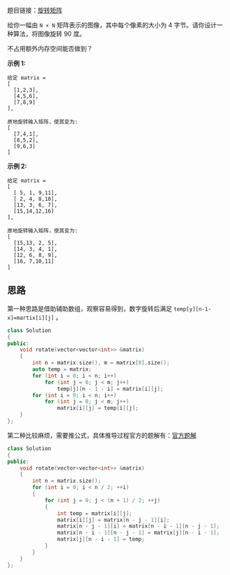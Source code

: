 题目链接：[旋转矩阵](https://leetcode-cn.com/problems/rotate-matrix-lcci/)

给你一幅由 `N × N` 矩阵表示的图像，其中每个像素的大小为 4 字节。请你设计一种算法，将图像旋转 90 度。

不占用额外内存空间能否做到？

 

**示例 1:**

```
给定 matrix = 
[
  [1,2,3],
  [4,5,6],
  [7,8,9]
],

原地旋转输入矩阵，使其变为:
[
  [7,4,1],
  [8,5,2],
  [9,6,3]
]
```

**示例 2:**

```
给定 matrix =
[
  [ 5, 1, 9,11],
  [ 2, 4, 8,10],
  [13, 3, 6, 7],
  [15,14,12,16]
], 

原地旋转输入矩阵，使其变为:
[
  [15,13, 2, 5],
  [14, 3, 4, 1],
  [12, 6, 8, 9],
  [16, 7,10,11]
]
```

## 思路

第一种思路是借助辅助数组，观察容易得到，数字旋转后满足 `temp[y][n-1-x]=martix[i][j]` 。

```cpp
class Solution
{
public:
    void rotate(vector<vector<int>> &matrix)
    {
        int n = matrix.size(), m = matrix[0].size();
        auto temp = matrix;
        for (int i = 0; i < n; i++)
            for (int j = 0; j < m; j++)
                temp[j][n - 1 - i] = matrix[i][j];
        for (int i = 0; i < n; i++)
            for (int j = 0; j < m; j++)
                matrix[i][j] = temp[i][j];
    }
};
```

第二种比较麻烦，需要推公式，具体推导过程官方的题解有：[官方题解](https://leetcode-cn.com/problems/rotate-matrix-lcci/solution/xuan-zhuan-ju-zhen-by-leetcode-solution/)

```cpp
class Solution
{
public:
    void rotate(vector<vector<int>> &matrix)
    {
        int n = matrix.size();
        for (int i = 0; i < n / 2; ++i)
        {
            for (int j = 0; j < (n + 1) / 2; ++j)
            {
                int temp = matrix[i][j];
                matrix[i][j] = matrix[n - j - 1][i];
                matrix[n - j - 1][i] = matrix[n - i - 1][n - j - 1];
                matrix[n - i - 1][n - j - 1] = matrix[j][n - i - 1];
                matrix[j][n - i - 1] = temp;
            }
        }
    }
};
```

